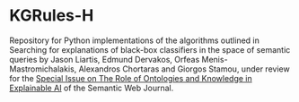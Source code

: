 # KGRules-H
Repository for Python implementations of the algorithms outlined in 
Searching for explanations of black-box classifiers in the space of semantic queries by Jason Liartis,
Edmund Dervakos, Orfeas Menis-Mastromichalakis, Alexandros Chortaras and Giorgos Stamou, under review 
for the [Special Issue on The Role of Ontologies and Knowledge in Explainable 
AI](http://www.semantic-web-journal.net/blog/call-papers-special-issue-role-ontologies-and-knowledge-explainable-ai) 
of the Semantic Web Journal.
